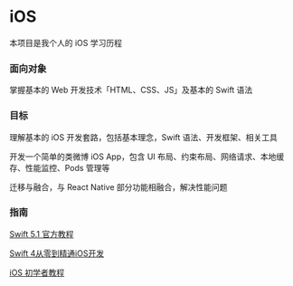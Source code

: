 # iOS

本项目是我个人的 iOS 学习历程





### 面向对象

掌握基本的 Web 开发技术「HTML、CSS、JS」及基本的 Swift 语法

### 目标

理解基本的 iOS 开发套路，包括基本理念，Swift 语法、开发框架、相关工具

开发一个简单的类微博 iOS App，包含 UI 布局、约束布局、网络请求、本地缓存、性能监控、Pods 管理等

迁移与融合，与 React Native 部分功能相融合，解决性能问题


### 指南


[Swift 5.1 官方教程](https://docs.swift.org/swift-book/GuidedTour/GuidedTour.html)

[Swift 4从零到精通iOS开发](https://www.amazon.cn/dp/B07SYY4K9B)

[iOS 初学者教程](https://www.appcoda.com/learnswift)
